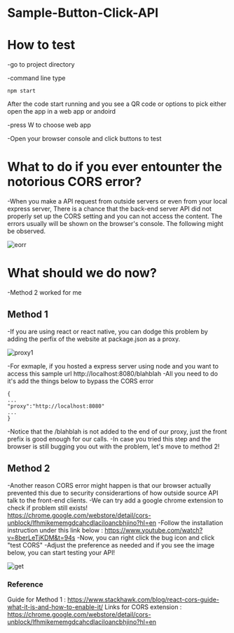 # Sample-Button-Click-API

# How to test

-go to project directory

-command line type 

```
npm start
```
After the code start running and you see a QR code or options to pick either open the app in a web app or andoird 

-press W to choose web app

-Open your browser console and click buttons to test

# What to do if you ever entounter the notorious CORS error?

-When you make a API request from outside servers or even from your local express server, There is a chance that the back-end server API did not properly set up the CORS setting and you can not access the content. The errors usually will be shown on the browser's console. The following might be observed.

![eorr](https://user-images.githubusercontent.com/58338071/179830835-2f287ed5-2fc8-47c2-bbb5-24d955fd4097.JPG)

# What should we do now?
-Method 2 worked for me 

## Method 1
-If you are using react or react native, you can dodge this problem by adding the perfix of the website at package.json as a proxy.

![proxy1](https://user-images.githubusercontent.com/58338071/179831227-0459eb3f-3756-4429-98ab-bef654f8bd81.JPG)

-For exmaple, if you hosted a express server using node and you want to access this sample url
http://localhost:8080/blahblah
-All you need to do it's add the things below to bypass the CORS error

```
{
...
"proxy":"http://localhost:8080"
...
}
```

-Notice that the /blahblah is not added to the end of our proxy, just the front prefix is good enough for our calls. 
-In case you tried this step and the browser is still bugging you out with the problem, let's move to method 2!

## Method 2 
-Another reason CORS error might happen is that our browser actually prevented this due to security considerartions of how outside source API talk to the front-end clients.
-We can try add a google chrome extension to check if problem still exists!
https://chrome.google.com/webstore/detail/cors-unblock/lfhmikememgdcahcdlaciloancbhjino?hl=en
-Follow the installation instruction under this link below :
https://www.youtube.com/watch?v=8berLeTjKDM&t=94s
-Now, you can right click the bug icon and click "test CORS"
-Adjust the preference as needed and if you see the image below, you can start testing your API!

![get](https://user-images.githubusercontent.com/58338071/179833272-2cd48470-b634-4477-8eb0-456fd174e5fe.JPG)




### Reference
Guide for Method 1 :
https://www.stackhawk.com/blog/react-cors-guide-what-it-is-and-how-to-enable-it/
Links for CORS extension :
https://chrome.google.com/webstore/detail/cors-unblock/lfhmikememgdcahcdlaciloancbhjino?hl=en



